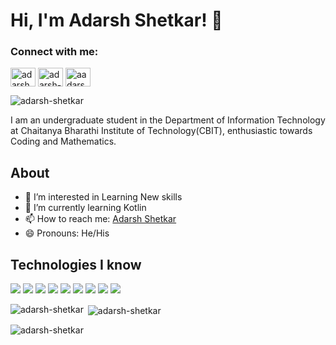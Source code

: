 # Hi, I'm Adarsh Shetkar! 👋

<h3 align="left">Connect with me:</h3>
<p align="left">
<a href="https://twitter.com/adarsh_shetkar" target="blank"><img align="center" src="https://raw.githubusercontent.com/rahuldkjain/github-profile-readme-generator/master/src/images/icons/Social/twitter.svg" alt="adarsh_shetkar" height="30" width="40" /></a>
<a href="https://linkedin.com/in/adarsh-shetkar-94a676208" target="blank"><img align="center" src="https://raw.githubusercontent.com/rahuldkjain/github-profile-readme-generator/master/src/images/icons/Social/linked-in-alt.svg" alt="adarsh-shetkar-94a676208" height="30" width="40" /></a>
<a href="https://www.hackerrank.com/aadarsh_shetkar" target="blank"><img align="center" src="https://raw.githubusercontent.com/rahuldkjain/github-profile-readme-generator/master/src/images/icons/Social/hackerrank.svg" alt="aadarsh_shetkar" height="30" width="40" /></a>
</p>
<p align="left"> <img src="https://komarev.com/ghpvc/?username=adarsh-shetkar&label=Profile%20views&color=0e75b6&style=flat" alt="adarsh-shetkar" /> </p>
I am an undergraduate student in the Department of Information Technology at Chaitanya Bharathi Institute of Technology(CBIT), enthusiastic towards Coding and Mathematics.

<!---
## 🔗 Links
[![linkedin](https://img.shields.io/badge/linkedin-0A66C2?style=for-the-badge&logo=linkedin&logoColor=white)](https://www.linkedin.com/in/adarsh-shetkar-94a676208/)
[![twitter](https://img.shields.io/badge/twitter-1DA1F2?style=for-the-badge&logo=twitter&logoColor=white)](https://twitter.com/adarsh_shetkar)--->

## About

- 👀 I’m interested in Learning New skills
- 🌱 I’m currently learning Kotlin
- 📫 How to reach me: [Adarsh Shetkar](https://www.linkedin.com/in/adarsh-shetkar-94a676208/?lipi=urn%3Ali%3Apage%3Ad_flagship3_feed%3BQyUnWH7bRSW6Tz3Ndl%2Bbuw%3D%3D)
- 😄 Pronouns: He/His

<h2>Technologies I know</h2>
<div style="display: inline-block">
  <img src="https://camo.githubusercontent.com/aa4e7225ee43867d83ed0da173bfc25414d00cdd0bb0eb89fe8820e234727537/68747470733a2f2f696d672e736869656c64732e696f2f62616467652f4769742532302d2532334630353033332e7376673f267374796c653d666c6174266c6f676f3d476974266c6f676f436f6c6f723d7768697465"> 
  <img src="https://camo.githubusercontent.com/c18cd53ff74afc46b5d7ed662cbf9c6dbd56b71a7273294d28158198577236e9/68747470733a2f2f696d672e736869656c64732e696f2f62616467652f4769744875622532302d2532333132313031312e7376673f267374796c653d666c6174266c6f676f3d476974487562266c6f676f436f6c6f723d7768697465">
  <img src="https://camo.githubusercontent.com/2737b75eaa2bfe68583c104646415e556dd8fd6faf3c51a9baceaf0cd940685d/68747470733a2f2f696d672e736869656c64732e696f2f62616467652f507974686f6e2532302d2532333134333534432e7376673f267374796c653d666c6174266c6f676f3d507974686f6e266c6f676f436f6c6f723d7768697465">
  <img src="https://camo.githubusercontent.com/6c1ef540990140a709d6c519c41140d30ed47052594301fee39384c293e4b490/68747470733a2f2f696d672e736869656c64732e696f2f62616467652f4a6176612532302d2532333435393834432e7376673f267374796c653d666c6174266c6f676f3d4a617661266c6f676f436f6c6f723d7768697465"> 
  <img src="https://camo.githubusercontent.com/f0b958ac0e7c8142218ff73c5aef0a80ac3cf7a46354479ccb2f860313eb7757/68747470733a2f2f696d672e736869656c64732e696f2f62616467652f48544d4c352532302d2532334533344632362e7376673f267374796c653d666c6174266c6f676f3d68746d6c35266c6f676f436f6c6f723d7768697465"> 
  <img src="https://camo.githubusercontent.com/a63d5c9831f4ee9295f510a85e32d64004a62535ff8697e8f9b89557c4610ade/68747470733a2f2f696d672e736869656c64732e696f2f62616467652f435353332532302d2532333135373242362e7376673f267374796c653d666c6174266c6f676f3d63737333266c6f676f436f6c6f723d7768697465">
  <img src="https://camo.githubusercontent.com/e43a80f33f4c3f1770fe23c93e21733631e2d9e8f22786e94b3ea4aafc309921/68747470733a2f2f696d672e736869656c64732e696f2f62616467652f4a6176615363726970742532302d2532333332333333302e7376673f267374796c653d666c6174266c6f676f3d4a617661536372697074266c6f676f436f6c6f723d253233463744463145"> 
  <img src="https://camo.githubusercontent.com/19cd225e46eb3bdcdce7a5bafd1887381640ef969c9486e8ae0c2040198f82cf/68747470733a2f2f696d672e736869656c64732e696f2f62616467652f52656163742532302d2532333230323332612e7376673f267374796c653d666c6174266c6f676f3d7265616374266c6f676f436f6c6f723d253233363144414642"> 
  <img src="https://camo.githubusercontent.com/ca559de059c1e25047e1609f89b62e7427232ec181632e3a8f9b6bda28619479/68747470733a2f2f696d672e736869656c64732e696f2f62616467652f646a616e676f2532302d2532333039324532302e7376673f267374796c653d66616c74266c6f676f3d646a616e676f266c6f676f436f6c6f723d7768697465">
</div>


<!---
## Github stats
<img src="https://github-readme-stats.vercel.app/api?username=Adarsh-Shetkar&&show_icons=true&title_color=ffffff&icon_color=bb2acf&text_color=daf7dc&bg_color=151515">
--->


<p align="left">
</p>

<p><img align="left" src="https://github-readme-stats.vercel.app/api/top-langs?username=adarsh-shetkar&show_icons=true&locale=en&layout=compact" alt="adarsh-shetkar" /></p>

<p>&nbsp;<img align="center" src="https://github-readme-stats.vercel.app/api?username=adarsh-shetkar&show_icons=true&locale=en" alt="adarsh-shetkar" /></p>

<p><img align="center" src="https://github-readme-streak-stats.herokuapp.com/?user=adarsh-shetkar&" alt="adarsh-shetkar" /></p>


<!---
Adarsh-Shetkar/Adarsh-Shetkar is a ✨ special ✨ repository because its `README.md` (this file) appears on your GitHub profile.
You can click the Preview link to take a look at your changes.
--->
